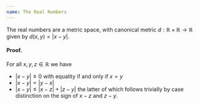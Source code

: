 ```yaml
---
name: The Real Numbers
---
```


The real numbers are a metric space, with canonical metric $d:\mathbb{R}\times\mathbb{R}\to\mathbb{R}$ given by $d(x,y) = |x-y|$.

#### Proof.
For all $x,y,z\in\mathbb{R}$ we have
- $|x-y| \geq 0$ with equality if and only if $x=y$
- $|x-y| = |y-x|$
- $|x-y| \leq |x-z| + |z-y|$
the latter of which follows trivially by case distinction on the sign of $x-z$ and $z-y$.